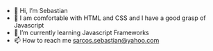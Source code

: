 - 👋 Hi, I’m Sebastian
- 👀 I am comfortable with HTML and CSS and I have a good grasp of Javascript
- 🌱 I’m currently learning Javascript Frameworks
- 📫 How to reach me sarcos.sebastian@yahoo.com

<!---
SSarcos115/SSarcos115 is a ✨ special ✨ repository because its `README.md` (this file) appears on your GitHub profile.
You can click the Preview link to take a look at your changes.
--->

